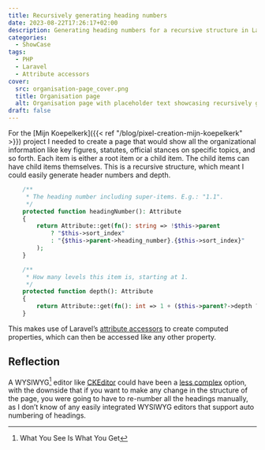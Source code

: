 ```yaml
---
title: Recursively generating heading numbers
date: 2023-08-22T17:26:17+02:00
description: Generating heading numbers for a recursive structure in Laravel using attribute accessors
categories:
  - ShowCase
tags:
  - PHP
  - Laravel
  - Attribute accessors
cover:
  src: organisation-page_cover.png
  title: Organisation page
  alt: Organisation page with placeholder text showcasing recursively generated heading numbers
draft: false
---
```


For the [Mijn Koepelkerk]({{< ref "/blog/pixel-creation-mijn-koepelkerk" >}}) project I needed to create a page that
would show all the organizational information like key figures, statutes, official stances on specific topics, and so
forth. Each item is either a root item or a child item. The child items can have child items themselves. This is a
recursive structure, which meant I could easily generate header numbers and
depth.

```php
    /**
     * The heading number including super-items. E.g.: "1.1".
     */
    protected function headingNumber(): Attribute
    {
        return Attribute::get(fn(): string => !$this->parent
            ? "$this->sort_index"
            : "{$this->parent->heading_number}.{$this->sort_index}"
        );
    }

    /**
     * How many levels this item is, starting at 1.
     */
    protected function depth(): Attribute
    {
        return Attribute::get(fn(): int => 1 + ($this->parent?->depth ?? 0));
    }
```

This makes use of Laravel’s [attribute accessors](https://laravel.com/docs/10.x/eloquent-mutators#defining-an-accessor)
to create computed properties, which can then be accessed like any other property.

## Reflection

A WYSIWYG[^1] editor like [CKEditor](https://ckeditor.com/) could have been
a [less complex](https://grugbrain.dev/#grug-on-complexity) option, with the downside
that if you want to make any change in the structure of the page, you were going to have to re-number all the headings
manually, as I don’t know of any easily integrated WYSIWYG editors that support auto numbering of headings.

[^1]: What You See Is What You Get
